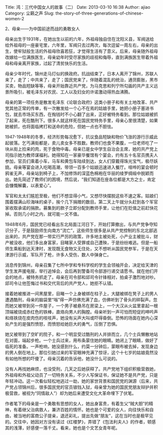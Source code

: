 Title: 鸿：三代中国女人的故事（二）
Date: 2013-03-10 16:38
Author: ajiao
Category: 尘籁之声
Slug: the-story-of-three-generations-of-chinese-women-2

2、母亲——为中国前途而战的勇敢女人

母亲出生于1931年，在她出生以前的六年，外祖母独自住在沈阳义县，军阀送给给外祖母的一座豪宅里，六年里，军阀只去过两次，每次逗留一周左右，母亲的出生，使牢狱般生活的外祖母欣喜若狂，才觉得生活有了意义。后来，母亲随外祖母改嫁给一位满族医生，母亲幼年时受尽家族的歧视和侮辱，直到满族医生带着外祖母和母亲离开家族，过起了清贫快乐的生活。

母亲少年时代，锦州走马灯似的换政府。抗战结束了，日本人离开了锦州，苏联人来了，走了；中共来了，走了；国民党来了，伴随着混乱的统治，通货膨胀，黑市买卖，物品短缺等等，母亲开始靠近共产党，为马克思和列宁所勾画的共产主义远景所吸引，被毛泽东对农民、工人以及妇女的许诺激动得热血沸腾。

母亲的第一项任务是散发毛泽东《论联合政府》这类小册子和有关土地改革、共产党其他正常的传单，有一次散发给一个心不在焉的姑娘手里，她把小册子塞进书包，就去市场买东西，在掏钱时不小心翻了出来，正好被特务看到。那位姑娘被抓了起来，死在酷刑下。很多人就这样死在国民党特务手里，母亲心里很清楚，如果她被抓，也将面临拷打和送命的危险，但她一点也不胆怯。

1947-1948年的冬季，经济形势每况愈下，抗议食品短缺和物价飞涨的游行示威此起彼落。乞丐满街都是，卖儿卖女多不胜数。教师们也食不果腹，一位老师吃了一块从街上捡来的肉，死于食物中毒。母亲已是女中学生自治会主席，她的共产党上司指示她为教师谋福利。她得知在一家豪华餐馆有个宴会，约有五十名官员携夫人参加，官员们乘着小车，马车和黄包车陆续到达，女人们穿戴得珠光宝气，极尽妖娆。母亲等宴会进入吃喝高潮，带领一百多个姑娘迅速进入餐厅。喧哗的宴会顿时鸦雀无声，母亲站到椅子上，不加修饰的深蓝色棉袍在华丽的绫罗绸缎中脱颖而出。她先简述了教师们的困境，然后说，“我们知道在座各位都是大方之士，肯定会慷慨解囊，以表爱心”。

军官和太太们尴尬至极，他们不想显得小气，又想尽快摆脱这些不速之客。姑娘们围着摆满山珍海味的桌子，挨个几下捐赠的数目。第二天上午就分头赶到各个军官家收取承诺的捐款。募集到的款子立即分配到教师手里，让他们在贬值之前赶快花掉。否则几小时之内，就可能一文不值。

1948年6月，国民党已经看出东北局面江河日下，开始打算撤出，与共产党争夺知识分子，于是鼓励师生向南方“流亡”，这些师生很多是从共产党控制的东北北部逃出来的，共产党在那一带实行严厉的政策，许多地主被处死，小产业主被批斗，财产被没收，他们多出身富家，目睹家人受罪或自己遭殃，于是纷纷难逃。但是一船师生乘船到达天津时，发现既无食物又无住处，又不想听从国民党参军，于是在天津游行示威，军队开了枪，许多人受伤，数人中弹身亡。

消息传到锦州，母亲召集了七所中学和专科学校的学生会领袖开会，决定给天津的学生发声援电报，举行追悼会，会后再到警备司令部游行递交请愿书。就在他们开会的地点，被特务抓走了。母亲在司令部和邱司令针锋相对，拍桌子激烈地对吵。邱司令让他签悔过书和交代背后的共产党人，她拒不认错。

接着她被推进一间黑屋里，目睹一个上身被绑在柱子上，大腿被绑在凳子上的男人遭遇酷刑，母亲的脑袋里“嗡”得一声仿佛充满了血，仿佛听到了骨头的碎裂声。忽而她又被带到另一件屋子，一个男子被悬吊在房梁上，一个大汉从火盆里拿起一根顶端被烧成赤红色的铁棒，直烙向男人的胸膛。母亲听到一声可怕而短促的呻吟声和烙铁烧在皮肉伤的吱吱声，她没有尖声大叫或吓得昏倒。恐怖的场面在她内心深处产生的是强烈愤怒，而愤怒给她巨大的勇气，压倒了恐惧。

她又被带到了空旷的院子，和一个明显受过酷刑的人并排而立，几个士兵懒散地站在对面，端起步枪。一个士兵过来，用布条蒙住她的眼睛。她闭上了眼睛，做好了临死的准备。一声枪响，她没感到什么，约莫一分钟后，蒙眼布被去掉，发现身边的男人倒在地上。那位引她过来的军官眼神充满了惊讶，这个十七岁的姑娘竟然没有如他所想的吓傻了。母亲沉着的告诉他，她没什么可说的。

没有人再找她麻烦，也没受刑，几天之后她获释了。共产党地下组织积极营救她，外祖母和外祖父动员了一切特务关系，不少人写保证书，保证她不是共产党，只是年轻冲动。这一次看似轻松地逃过一劫，她的家世背景和国民党的渊源（后来，共产党占领锦州后，很多国民党的官员锒铛入狱，母亲曾为她的国民党朋友辩护并积极营救，被视为“同情敌人”）却为她后来遭受文化大革命埋下了伏笔。

作者笔下的母亲是一个勇敢有思想的女人，她出身富贵，有着生父“贼大胆”的精神，有着继父治病救人，兼济百姓的情怀。她也是个可爱的女人，向往快乐和自由，被当地的富商公子提亲，退还彩礼，提出先做“朋友”，这在当时也是极罕见的。交往中，她因对方没有读过《红楼梦》，弄错了《包法利夫人》的作者，顿感其的浅薄，好感便一落千丈。看来，她也是个文艺女青年呢。

